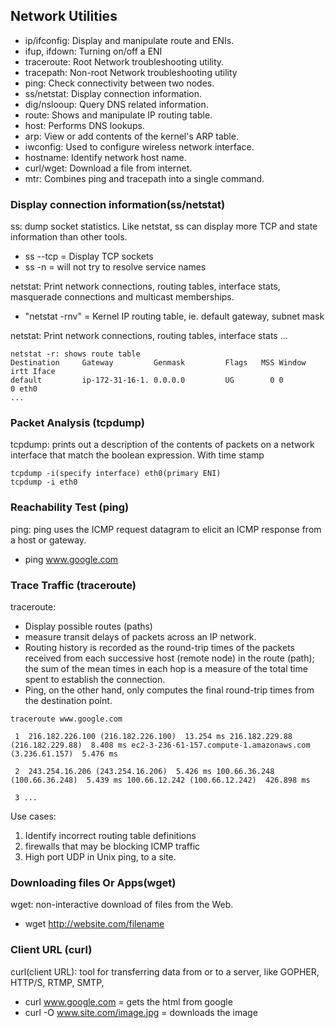 ## Network Utilities
- ip/ifconfig:	Display and manipulate route and ENIs.
- ifup, ifdown: Turning on/off a ENI
- traceroute:	  Root Network troubleshooting utility.
- tracepath:    Non-root Network troubleshooting utility
- ping:	        Check connectivity between two nodes.
- ss/netstat:	  Display connection information.
- dig/nslooup:	Query DNS related information.
- route:      	Shows and manipulate IP routing table.
- host:	        Performs DNS lookups.
- arp:	        View or add contents of the kernel's ARP table.
- iwconfig:	    Used to configure wireless network interface.
- hostname:	    Identify network host name.
- curl/wget:	  Download a file from internet.
- mtr:        	Combines ping and tracepath into a single command.

### Display connection information(ss/netstat)
ss: dump socket statistics. Like netstat, ss can display more TCP and state information than other tools.
- ss --tcp = Display TCP sockets
- ss -n = will not try to resolve service names

netstat: Print network connections, routing tables, interface stats, masquerade connections and multicast memberships.
- "netstat -rnv" = Kernel IP routing table, ie. default gateway, subnet mask

netstat: Print network connections, routing tables, interface stats ...
```
netstat -r: shows route table
Destination     Gateway         Genmask         Flags   MSS Window  irtt Iface
default         ip-172-31-16-1. 0.0.0.0         UG        0 0          0 eth0
...
```
### Packet Analysis (tcpdump)
tcpdump: prints out a description of the contents of packets on a network interface that match the boolean expression. With time stamp
```
tcpdump -i(specify interface) eth0(primary ENI)
tcpdump -i eth0
```
### Reachability Test (ping)
ping: ping uses the ICMP request datagram to elicit an ICMP response from  a  host or gateway.
- ping www.google.com

### Trace Traffic (traceroute)
traceroute: 
- Display possible routes (paths) 
- measure transit delays of packets across an IP network. 
- Routing history is recorded as the round-trip times of the packets received from each successive host (remote node) in the route (path); the sum of the mean times in each hop is a measure of the total time spent to establish the connection.
- Ping, on the other hand, only computes the final round-trip times from the destination point.

```
traceroute www.google.com

 1  216.182.226.100 (216.182.226.100)  13.254 ms 216.182.229.88 (216.182.229.88)  8.408 ms ec2-3-236-61-157.compute-1.amazonaws.com (3.236.61.157)  5.476 ms
 
 2  243.254.16.206 (243.254.16.206)  5.426 ms 100.66.36.248 (100.66.36.248)  5.439 ms 100.66.12.242 (100.66.12.242)  426.898 ms

 3 ...
```

Use cases:
1. Identify incorrect routing table definitions
2. firewalls that may be blocking ICMP traffic
3. High port UDP in Unix ping, to a site. 

### Downloading files Or Apps(wget)
wget: non-interactive download of files from the Web.
- wget http://website.com/filename

### Client URL (curl)
curl(client URL):  tool for transferring data from or to a server, like GOPHER, HTTP/S, RTMP, SMTP, 
- curl www.google.com = gets the html from google
- curl -O www.site.com/image.jpg = downloads the image 
